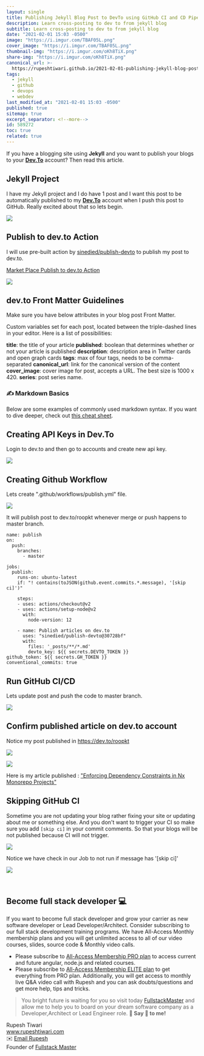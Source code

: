 ```yaml
---
layout: single
title: Publishing Jekyll Blog Post to DevTo using GitHub CI and CD Pipeline
description: Learn cross-posting to dev to from jekyll blog
subtitle: Learn cross-posting to dev to from jekyll blog
date: "2021-02-01 15:03 -0500"
image: "https://i.imgur.com/TBAF05L.png"
cover_image: "https://i.imgur.com/TBAF05L.png"
thumbnail-img: "https://i.imgur.com/oKh8TiX.png"
share-img: "https://i.imgur.com/oKh8TiX.png"
canonical_url: >-
  https://rupeshtiwari.github.io/2021-02-01-publishing-jekyll-blog-post-to-dev-to-using-github-ci-cd-pipeline/
tags:
  - jekyll
  - github
  - devops
  - webdev
last_modified_at: "2021-02-01 15:03 -0500"
published: true
sitemap: true
excerpt_separator: <!--more-->
id: 589272
toc: true
related: true
---
```


If you have a blogging site using **Jekyll** and you want to publish your blogs
to your **[Dev.To](https://dev.to)** account? Then read this article.

## Jekyll Project

I have my Jekyll project and I do have 1 post and I want this post to be
automatically published to my **[Dev.To](https://dev.to)** account when I push
this post to GitHub. Really excited about that so lets begin.

![](https://i.imgur.com/IpE6Lxb.png)

## Publish to dev.to Action

I will use pre-built action by
[sinedied/publish-devto](https://github.com/sinedied/publish-devto) to publish
my post to dev.to.

[Market Place Publish to dev.to Action](https://github.com/marketplace/actions/publish-to-dev-to)

![](https://i.imgur.com/lJzRaRi.png)

## dev.to Front Matter Guidelines

Make sure you have below attributes in your blog post Front Matter.

Custom variables set for each post, located between the triple-dashed lines in
your editor. Here is a list of possibilities:

**title**: the title of your article **published**: boolean that determines
whether or not your article is published **description**: description area in
Twitter cards and open graph cards **tags**: max of four tags, needs to be
comma-separated **canonical_url**: link for the canonical version of the content
**cover_image**: cover image for post, accepts a URL. The best size is 1000
x 420. **series**: post series name.

### ✍ Markdown Basics

Below are some examples of commonly used markdown syntax. If you want to dive
deeper, check out
[this cheat sheet](https://github.com/adam-p/markdown-here/wiki/Markdown-Here-Cheatsheet).

## Creating API Keys in Dev.To

Login to dev.to and then go to accounts and create new api key.

![](https://i.imgur.com/7ePWc0H.png)

## Creating Github Workflow

Lets create ".github/workflows/publish.yml" file.

![](https://i.imgur.com/UOlHCHi.png)

It will publish post to dev.to/roopkt whenever merge or push happens to master
branch.

```yaml=
name: publish
on:
  push:
    branches:
      - master

jobs:
  publish:
    runs-on: ubuntu-latest
    if: "! contains(toJSON(github.event.commits.*.message), '[skip ci]')"

    steps:
    - uses: actions/checkout@v2
    - uses: actions/setup-node@v2
      with:
        node-version: 12

    - name: Publish articles on dev.to
      uses: "sinedied/publish-devto@30728bf"
      with:
        files: '_posts/**/*.md'
        devto_key: ${{ secrets.DEVTO_TOKEN }}
github_token: ${{ secrets.GH_TOKEN }}
conventional_commits: true
```

## Run GitHub CI/CD

Lets update post and push the code to master branch.

![](https://i.imgur.com/YXoXUh9.png)

## Confirm published article on dev.to account

Notice my post published in https://dev.to/roopkt

![](https://i.imgur.com/OW01PLR.png)

![](https://i.imgur.com/xJXovX4.png)

Here is my article published :
["Enforcing Dependency Constraints in Nx Monorepo Projects"](https://dev.to/roopkt/enforcing-dependency-constraints-in-nx-monorepo-projects-3ldj)

## Skipping GitHub CI

Sometime you are not updating your blog rather fixing your site or updating
about me or something else. And you don't want to trigger your CI so make sure
you add `[skip ci]` in your commit comments. So that your blogs will be not
published because CI will not trigger.

![](https://i.imgur.com/Mj2nC8m.png)

Notice we have check in our Job to not run if message has '[skip ci]'

![](https://i.imgur.com/UNbCUX9.png)

<br/>
 
## Become full stack developer 💻

If you want to become full stack developer and grow your carrier as new software
developer or Lead Developer/Architect. Consider subscribing to our full stack
development training programs. We have All-Access Monthly membership plans and
you will get unlimited access to all of our video courses, slides, source code &
Monthly video calls.

- Please subscribe to
  [All-Access Membership PRO plan](https://www.fullstackmaster.net/pro) to
  access current and future angular, node.js and related courses.
- Please subscribe to
  [All-Access Membership ELITE plan](https://www.fullstackmaster.net/elite) to
  get everything from PRO plan. Additionally, you will get access to monthly
  live Q&A video call with Rupesh and you can ask doubts/questions and get more
  help, tips and tricks.

> You bright future is waiting for you so visit today
> [FullstackMaster](www.fullstackmaster.net) and allow me to help you to board
> on your dream software company as a Developer,Architect or Lead Engineer role.
> **💖 Say 👋 to me!**

<div> 
Rupesh Tiwari </div><div>
<a href="https://www.rupeshtiwari.com"> www.rupeshtiwari.com</a> </div><div>
✉️ <a href="mailto:fullstackmaster1@gmail.com?subject=Hi"> Email Rupesh</a> </div><div>
Founder of <a href="https://www.fullstackmaster.net"> Fullstack Master</a></div><div>
</div>
